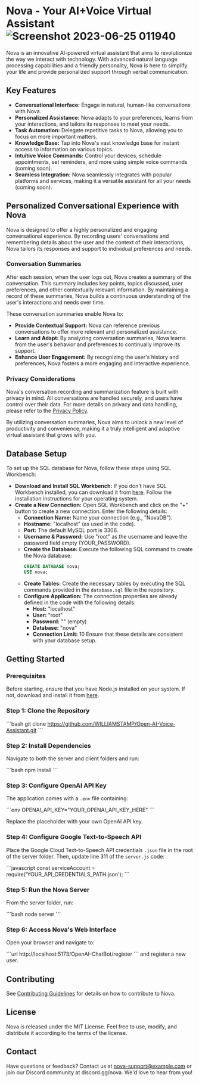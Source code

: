 # Nova - Your AI+Voice Virtual Assistant ![Screenshot 2023-06-25 011940](https://github.com/WILLIAMSTAMP/Open-AI-Voice-Assistant/assets/100212618/937c22b4-3c3b-4993-8aa7-f72e09145e96)

Nova is an innovative AI-powered virtual assistant that aims to revolutionize the way we interact with technology. With advanced natural language processing capabilities and a friendly personality, Nova is here to simplify your life and provide personalized support through verbal communication.

## Key Features

- **Conversational Interface:** Engage in natural, human-like conversations with Nova.
- **Personalized Assistance:** Nova adapts to your preferences, learns from your interactions, and tailors its responses to meet your needs.
- **Task Automation:** Delegate repetitive tasks to Nova, allowing you to focus on more important matters.
- **Knowledge Base:** Tap into Nova's vast knowledge base for instant access to information on various topics.
- **Intuitive Voice Commands:** Control your devices, schedule appointments, set reminders, and more using simple voice commands (coming soon).
- **Seamless Integration:** Nova seamlessly integrates with popular platforms and services, making it a versatile assistant for all your needs (coming soon).

## Personalized Conversational Experience with Nova
Nova is designed to offer a highly personalized and engaging conversational experience. By recording users' conversations and remembering details about the user and the context of their interactions, Nova tailors its responses and support to individual preferences and needs.

### Conversation Summaries
After each session, when the user logs out, Nova creates a summary of the conversation. This summary includes key points, topics discussed, user preferences, and other contextually relevant information. By maintaining a record of these summaries, Nova builds a continuous understanding of the user's interactions and needs over time.

These conversation summaries enable Nova to:

- **Provide Contextual Support:** Nova can reference previous conversations to offer more relevant and personalized assistance.
- **Learn and Adapt:** By analyzing conversation summaries, Nova learns from the user's behavior and preferences to continually improve its support.
- **Enhance User Engagement:** By recognizing the user's history and preferences, Nova fosters a more engaging and interactive experience.

### Privacy Considerations
Nova's conversation recording and summarization feature is built with privacy in mind. All conversations are handled securely, and users have control over their data. For more details on privacy and data handling, please refer to the [Privacy Policy](PRIVACY_POLICY.md).

By utilizing conversation summaries, Nova aims to unlock a new level of productivity and convenience, making it a truly intelligent and adaptive virtual assistant that grows with you.

## Database Setup
To set up the SQL database for Nova, follow these steps using SQL Workbench:

- **Download and Install SQL Workbench:** If you don't have SQL Workbench installed, you can download it from [here](https://www.mysql.com/products/workbench/). Follow the installation instructions for your operating system.
- **Create a New Connection:** Open SQL Workbench and click on the "+" button to create a new connection. Enter the following details:
  - **Connection Name:** Name your connection (e.g., "NovaDB").
  - **Hostname:** "localhost" (as used in the code).
  - **Port:** The default MySQL port is 3306.
  - **Username & Password:** Use "root" as the username and leave the password field empty (YOUR_PASSWORD).
  - **Create the Database:** Execute the following SQL command to create the Nova database:
    ```sql
    CREATE DATABASE nova;
    USE nova;
    ```
  - **Create Tables:** Create the necessary tables by executing the SQL commands provided in the `database.sql` file in the repository.
  - **Configure Application:** The connection properties are already defined in the code with the following details:
    - **Host:** "localhost"
    - **User:** "root"
    - **Password:** "" (empty)
    - **Database:** "nova"
    - **Connection Limit:** 10
    Ensure that these details are consistent with your database setup.

## Getting Started

### Prerequisites

Before starting, ensure that you have Node.js installed on your system. If not, download and install it from [here](https://nodejs.org/).

### Step 1: Clone the Repository

\```bash
git clone https://github.com/WILLIAMSTAMP/Open-AI-Voice-Assistant.git
\```

### Step 2: Install Dependencies
Navigate to both the server and client folders and run:

\```bash
npm install
\```

### Step 3: Configure OpenAI API Key
The application comes with a `.env` file containing:

\```env
OPENAI_API_KEY="YOUR_OPENAI_API_KEY_HERE"
\```

Replace the placeholder with your own OpenAI API key.

### Step 4: Configure Google Text-to-Speech API
Place the Google Cloud Text-to-Speech API credentials `.json` file in the root of the server folder. Then, update line 311 of the `server.js` code:

\```javascript
const serviceAccount = require('YOUR_API_CREDENTIALS_PATH.json');
\```

### Step 5: Run the Nova Server
From the server folder, run:

\```bash
node server
\```

### Step 6: Access Nova's Web Interface
Open your browser and navigate to:

\```url
http://localhost:5173/OpenAI-ChatBot/register
\```
and register a new user.

## Contributing

See [Contributing Guidelines](CONTRIBUTING.md) for details on how to contribute to Nova.

## License

Nova is released under the MIT License. Feel free to use, modify, and distribute it according to the terms of the license.

## Contact

Have questions or feedback? Contact us at nova-support@example.com or join our Discord community at discord.gg/nova. We'd love to hear from you!


